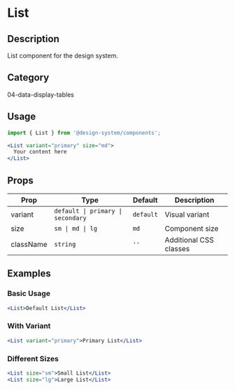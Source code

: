 # List

## Description
List component for the design system.

## Category
04-data-display-tables

## Usage

```jsx
import { List } from '@design-system/components';

<List variant="primary" size="md">
  Your content here
</List>
```

## Props

| Prop | Type | Default | Description |
|------|------|---------|-------------|
| variant | `default \| primary \| secondary` | `default` | Visual variant |
| size | `sm \| md \| lg` | `md` | Component size |
| className | `string` | `''` | Additional CSS classes |

## Examples

### Basic Usage
```jsx
<List>Default List</List>
```

### With Variant
```jsx
<List variant="primary">Primary List</List>
```

### Different Sizes
```jsx
<List size="sm">Small List</List>
<List size="lg">Large List</List>
```
